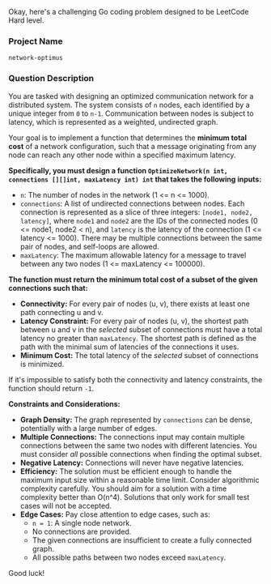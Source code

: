 Okay, here's a challenging Go coding problem designed to be LeetCode Hard level.

### Project Name

```
network-optimus
```

### Question Description

You are tasked with designing an optimized communication network for a distributed system. The system consists of `n` nodes, each identified by a unique integer from `0` to `n-1`. Communication between nodes is subject to latency, which is represented as a weighted, undirected graph.

Your goal is to implement a function that determines the **minimum total cost** of a network configuration, such that a message originating from any node can reach any other node within a specified maximum latency.

**Specifically, you must design a function `OptimizeNetwork(n int, connections [][]int, maxLatency int) int` that takes the following inputs:**

*   `n`: The number of nodes in the network (1 <= n <= 1000).
*   `connections`: A list of undirected connections between nodes. Each connection is represented as a slice of three integers: `[node1, node2, latency]`, where `node1` and `node2` are the IDs of the connected nodes (0 <= node1, node2 < n), and `latency` is the latency of the connection (1 <= latency <= 1000). There may be multiple connections between the same pair of nodes, and self-loops are allowed.
*   `maxLatency`: The maximum allowable latency for a message to travel between any two nodes (1 <= maxLatency <= 100000).

**The function must return the minimum total cost of a subset of the given connections such that:**

*   **Connectivity:** For every pair of nodes (u, v), there exists at least one path connecting u and v.
*   **Latency Constraint:** For every pair of nodes (u, v), the shortest path between u and v in the *selected* subset of connections must have a total latency no greater than `maxLatency`.  The shortest path is defined as the path with the minimal sum of latencies of the connections it uses.
*   **Minimum Cost:** The total latency of the *selected* subset of connections is minimized.

If it's impossible to satisfy both the connectivity and latency constraints, the function should return `-1`.

**Constraints and Considerations:**

*   **Graph Density:** The graph represented by `connections` can be dense, potentially with a large number of edges.
*   **Multiple Connections:** The connections input may contain multiple connections between the same two nodes with different latencies. You must consider *all* possible connections when finding the optimal subset.
*   **Negative Latency:** Connections will never have negative latencies.
*   **Efficiency:**  The solution must be efficient enough to handle the maximum input size within a reasonable time limit.  Consider algorithmic complexity carefully. You should aim for a solution with a time complexity better than O(n^4).  Solutions that only work for small test cases will not be accepted.
*   **Edge Cases:** Pay close attention to edge cases, such as:
    *   `n = 1`: A single node network.
    *   No connections are provided.
    *   The given connections are insufficient to create a fully connected graph.
    *   All possible paths between two nodes exceed `maxLatency`.

Good luck!

